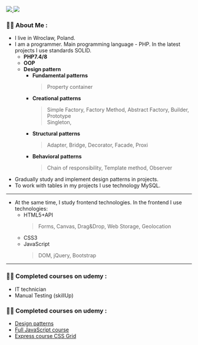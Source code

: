 <div>
<a href="https://www.youtube.com/channel/UCsIw_8Tx-R3ZKEcwvw5oGzA">
  <img src="https://img.shields.io/badge/YouTube-red?style=for-the-badge&logo=youtube&logoColor=white">
</a>

<img src="https://komarev.com/ghpvc/?username=dfdxAlex&style=for-the-badge&color=blue"/>
</div>

### :man_technologist: About Me :
- I live in Wroclaw, Poland. 
- I am a programmer. Main programming language - PHP. In the latest projects I use standards SOLID.
   - __PHP7.4/8__
   - __OOP__
   - __Design pattern__
       - __Fundamental patterns__  
           > Property container  
       - __Creational patterns__  
           > Simple Factory, Factory Method, Abstract Factory, Builder, Prototype  
           > Singleton,  
       - __Structural patterns__  
           > Adapter, Bridge, Decorator, Facade, Proxi
       - __Behavioral patterns__  
           > Chain of responsibility, Template method, Observer
- Gradually study and implement design patterns in projects.
- To work with tables in my projects I use technology MySQL.  
---
- At the same time, I study frontend technologies. In the frontend I use technologies:  
   - HTML5+API  
      > Forms, Canvas, Drag&Drop, Web Storage, Geolocation
   - CSS3  
   - JavaScript  
      > DOM, jQuery, Bootstrap

***

[designpatterns]:https://www.udemy.com/share/106K6c3@IWNt1X0SbUPvbwQ_4Fb7Id6XN4JOa-2ElxJ-X1ZdtKtAcF54IYzey5jLVocr2Z7d_w==/
[FullJavaScriptcourse]:https://www.udemy.com/share/107AvU3@qA145oOEug7wYNaPr_zIoi18d-mBPmxeMiwOn9vyF-ZPN0eAnaJlm26CEFnbULikYQ==/
[ExpresscourseCSSGrid]:https://www.udemy.com/share/102CF93@okJwu0r6VEHip_HDkKiEaAd_6K3zuXEE_6zkT3BUf_-KdSdWYJ76xhlqU8lTMPM0QQ==/

### :man_technologist: Completed courses on udemy :
 - IT technician  
 - Manual Testing (skillUp)


### :man_technologist: Completed courses on udemy :   
 - [Design patterns][designpatterns]
 - [Full JavaScript course][FullJavaScriptcourse] 
 - [Express course CSS Grid][ExpresscourseCSSGrid]


